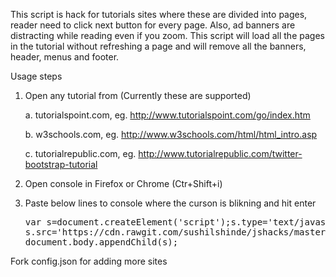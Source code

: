 This script is hack for tutorials sites where these are divided into pages, reader need to click next button for every page. Also, ad banners are distracting while reading even if you zoom. This script will load all the pages in the tutorial without refreshing a page and will remove all the banners, header, menus and footer.

Usage steps

1.  Open any tutorial from (Currently these are supported)

    a.  tutorialspoint.com, eg. http://www.tutorialspoint.com/go/index.htm
    
    b.  w3schools.com, eg. http://www.w3schools.com/html/html_intro.asp
    
    c.  tutorialrepublic.com, eg. http://www.tutorialrepublic.com/twitter-bootstrap-tutorial
    
2.  Open console in Firefox or Chrome (Ctr+Shift+i)
3.  Paste below lines to console where the curson is blikning and hit enter

    <pre>
    var s=document.createElement('script');s.type='text/javascript';
    s.src='https://cdn.rawgit.com/sushilshinde/jshacks/master/tutorialshack.js';
    document.body.appendChild(s);
    </pre>


Fork config.json for adding more sites 
